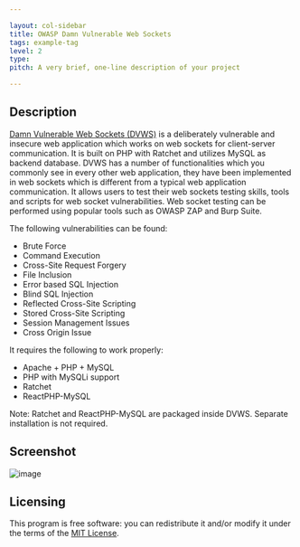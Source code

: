 ```yaml
---

layout: col-sidebar
title: OWASP Damn Vulnerable Web Sockets
tags: example-tag
level: 2
type: 
pitch: A very brief, one-line description of your project

---
```


## Description
[Damn Vulnerable Web Sockets (DVWS)](https://github.com/interference-security/DVWS) is a deliberately vulnerable and insecure web application which works on web sockets for client-server communication. It is built on PHP with Ratchet and utilizes MySQL as backend database. DVWS has a number of functionalities which you commonly see in every other web application, they have been implemented in web sockets which is different from a typical web application communication. It allows users to test their web sockets testing skills, tools and scripts for web socket vulnerabilities. Web socket testing can be performed using popular tools such as OWASP ZAP and Burp Suite.

The following vulnerabilities can be found:
- Brute Force
- Command Execution
- Cross-Site Request Forgery
- File Inclusion
- Error based SQL Injection
- Blind SQL Injection
- Reflected Cross-Site Scripting
- Stored Cross-Site Scripting
- Session Management Issues
- Cross Origin Issue

It requires the following to work properly:
- Apache + PHP + MySQL
- PHP with MySQLi support
- Ratchet
- ReactPHP-MySQL

Note: Ratchet and ReactPHP-MySQL are packaged inside DVWS. Separate installation is not required.

## Screenshot
![image](https://user-images.githubusercontent.com/5358495/119394820-a725e580-bca0-11eb-9cc7-d31fc30572ce.png)

## Licensing
This program is free software: you can redistribute it and/or modify it under the terms of the [MIT License](https://github.com/interference-security/DVWS/blob/master/LICENSE).
